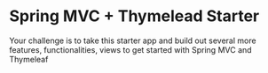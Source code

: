 # Spring MVC + Thymelead Starter

Your challenge is to take this starter app and build out several more features, functionalities, views to get started with Spring MVC and Thymeleaf
